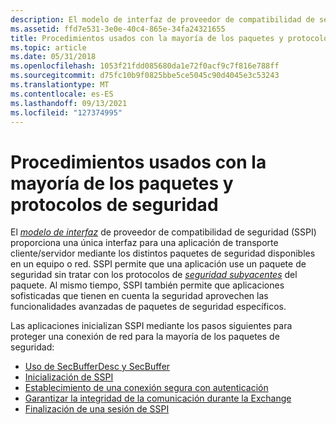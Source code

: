 ```yaml
---
description: El modelo de interfaz de proveedor de compatibilidad de seguridad (SSPI) proporciona una única interfaz para una aplicación de transporte cliente/servidor mediante los distintos paquetes de seguridad disponibles en un equipo o red.
ms.assetid: ffd7e531-3e0e-40c4-865e-34fa24321655
title: Procedimientos usados con la mayoría de los paquetes y protocolos de seguridad
ms.topic: article
ms.date: 05/31/2018
ms.openlocfilehash: 1053f21fdd085680da1e72f0acf9c7f816e788ff
ms.sourcegitcommit: d75fc10b9f0825bbe5ce5045c90d4045e3c53243
ms.translationtype: MT
ms.contentlocale: es-ES
ms.lasthandoff: 09/13/2021
ms.locfileid: "127374995"
---
```

# <a name="procedures-used-with-most-security-packages-and-protocols"></a>Procedimientos usados con la mayoría de los paquetes y protocolos de seguridad

El [*modelo de interfaz*](../secgloss/s-gly.md) de proveedor de compatibilidad de seguridad (SSPI) [](../secgloss/s-gly.md) proporciona una única interfaz para una aplicación de transporte cliente/servidor mediante los distintos paquetes de seguridad disponibles en un equipo o red. SSPI permite que una aplicación use un paquete de seguridad sin tratar con los protocolos de [*seguridad subyacentes*](../secgloss/s-gly.md) del paquete. Al mismo tiempo, SSPI también permite que aplicaciones sofisticadas que tienen en cuenta la seguridad aprovechen las funcionalidades avanzadas de paquetes de seguridad específicos.

Las aplicaciones inicializan SSPI mediante los pasos siguientes para proteger una conexión de red para la mayoría de los paquetes de seguridad:

-   [Uso de SecBufferDesc y SecBuffer](using-secbufferdesc-and-secbuffer.md)
-   [Inicialización de SSPI](initializing-sspi.md)
-   [Establecimiento de una conexión segura con autenticación](establishing-a-secure-connection-with-authentication.md)
-   [Garantizar la integridad de la comunicación durante la Exchange](ensuring-communication-integrity-during-message-exchange.md)
-   [Finalización de una sesión de SSPI](ending-an-sspi-session.md)

 

 

